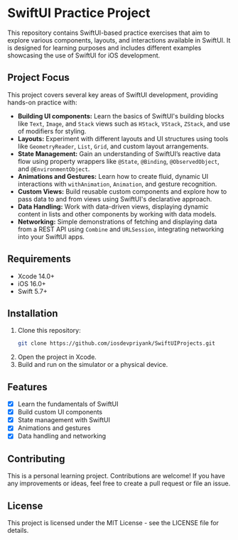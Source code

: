 # SwiftUI Practice Project

This repository contains SwiftUI-based practice exercises that aim to explore various components, layouts, and interactions available in SwiftUI. It is designed for learning purposes and includes different examples showcasing the use of SwiftUI for iOS development.

## Project Focus

This project covers several key areas of SwiftUI development, providing hands-on practice with:

- **Building UI components:** Learn the basics of SwiftUI's building blocks like `Text`, `Image`, and `Stack` views such as `HStack`, `VStack`, `ZStack`, and use of modifiers for styling.
- **Layouts:** Experiment with different layouts and UI structures using tools like `GeometryReader`, `List`, `Grid`, and custom layout arrangements.
- **State Management:** Gain an understanding of SwiftUI’s reactive data flow using property wrappers like `@State`, `@Binding`, `@ObservedObject`, and `@EnvironmentObject`.
- **Animations and Gestures:** Learn how to create fluid, dynamic UI interactions with `withAnimation`, `Animation`, and gesture recognition.
- **Custom Views:** Build reusable custom components and explore how to pass data to and from views using SwiftUI's declarative approach.
- **Data Handling:** Work with data-driven views, displaying dynamic content in lists and other components by working with data models.
- **Networking:** Simple demonstrations of fetching and displaying data from a REST API using `Combine` and `URLSession`, integrating networking into your SwiftUI apps.

## Requirements

- Xcode 14.0+
- iOS 16.0+
- Swift 5.7+

## Installation

1. Clone this repository:
   ```bash
   git clone https://github.com/iosdevpriyank/SwiftUIProjects.git
2. Open the project in Xcode.
3. Build and run on the simulator or a physical device.

## Features
 - [x] Learn the fundamentals of SwiftUI
 - [x] Build custom UI components
 - [x] State management with SwiftUI
 - [x] Animations and gestures
 - [x] Data handling and networking

## Contributing
This is a personal learning project. Contributions are welcome! If you have any improvements or ideas, feel free to create a pull request or file an issue.

## License
This project is licensed under the MIT License - see the LICENSE file for details.

